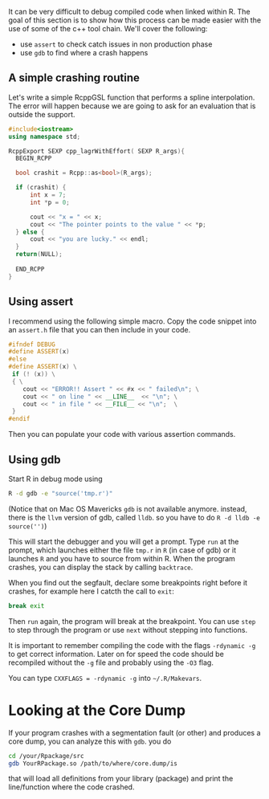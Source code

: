 It can be very difficult to debug compiled code when linked within R. The goal of this section is to show how this process can be made easier with the use of some of the c++ tool chain. We'll cover the following:

 - use `assert` to check catch issues in non production phase
 - use `gdb` to find where a crash happens

## A simple crashing routine

Let's write a simple RcppGSL function that performs a spline interpolation. The error will happen because we are going to ask for an evaluation that is outside the support.

```cpp
#include<iostream>
using namespace std;

RcppExport SEXP cpp_lagrWithEffort( SEXP R_args){
  BEGIN_RCPP

  bool crashit = Rcpp::as<bool>(R_args);

  if (crashit) {
	  int x = 7;
	  int *p = 0;

	  cout << "x = " << x;
	  cout << "The pointer points to the value " << *p;
  } else {
      cout << "you are lucky." << endl;
  }
  return(NULL);
  
  END_RCPP
}

```

## Using assert

I recommend using the following simple macro. Copy the code snippet into an `assert.h` file that you can then include in your code.

```cpp
#ifndef DEBUG
#define ASSERT(x)
#else
#define ASSERT(x) \
 if (! (x)) \
 { \
    cout << "ERROR!! Assert " << #x << " failed\n"; \
    cout << " on line " << __LINE__  << "\n"; \
    cout << " in file " << __FILE__ << "\n";  \
 }
#endif
```

Then you can populate your code with various assertion commands.

## Using gdb

Start R in debug mode using 

```sh
R -d gdb -e "source('tmp.r')"
```

(Notice that on Mac OS Mavericks `gdb` is not available anymore. instead, there is the `llvm` version of gdb, called `lldb`. so you have to do `R -d lldb -e source('')`)

This will start the debugger and you will get a prompt. Type `run` at the prompt, which launches either the file `tmp.r` in `R` (in case of gdb) or it launches `R` and you have to source from within R. When the program crashes, you can display the stack by calling `backtrace`. 

When you find out the segfault, declare some breakpoints right before it crashes, for example here I catcth the call to `exit`:

```sh
break exit
```
Then `run` again, the program will break at the breakpoint.  You can use `step` to step through the program or use `next` without stepping into functions. 

It is important to remember compiling the code with the flags `-rdynamic -g` to get correct information. Later on for speed the code should be recompiled without the `-g` file and probably using the `-O3` flag.

You can type `CXXFLAGS = -rdynamic -g` into `~/.R/Makevars`.

# Looking at the Core Dump

If your program crashes with a segmentation fault (or other) and produces a core dump, you can analyze this with `gdb`. you do

```bash
cd /your/Rpackage/src
gdb YourRPackage.so /path/to/where/core.dump/is
```

that will load all definitions from your library (package) and print the line/function where the code crashed.


